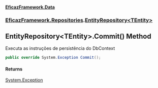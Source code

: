 #### [EficazFramework.Data](EficazFrameworkData.md 'EficazFramework Data')
### [EficazFramework.Repositories](EficazFrameworkData.md#EficazFramework_Repositories 'EficazFramework.Repositories').[EntityRepository&lt;TEntity&gt;](EntityRepository_TEntity_.md 'EficazFramework.Repositories.EntityRepository&lt;TEntity&gt;')
## EntityRepository&lt;TEntity&gt;.Commit() Method
Executa as instruções de persistência do DbContext  
```csharp
public override System.Exception Commit();
```
#### Returns
[System.Exception](https://docs.microsoft.com/en-us/dotnet/api/System.Exception 'System.Exception')  
